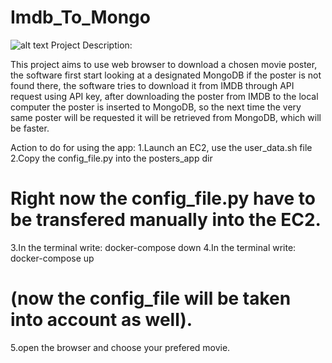 # Imdb_To_Mongo
![alt text](https://cdn.celluloidjunkie.com/wp-content/uploads/2021/04/30144535/Paper-vs-Digital-Movie-Posters-Featured.jpg)
Project Description:

This project aims to use web browser to download a chosen movie poster,
the software first start looking at a designated MongoDB if the poster is not found there,
the software tries to download it from IMDB through API request using API key,
after downloading the poster from IMDB to the local computer the poster is inserted to MongoDB,
so the next time the very same poster will be requested it will be retrieved from MongoDB,
which will be faster.

Action to do for using the app:
1.Launch an EC2, use the user_data.sh file
2.Copy the config_file.py into the posters_app dir

# Right now the config_file.py have to be transfered manually into the EC2.

3.In the terminal write: docker-compose down
4.In the terminal write: docker-compose up

# (now the config_file will be taken into account as well).

5.open the browser and choose your prefered movie.
